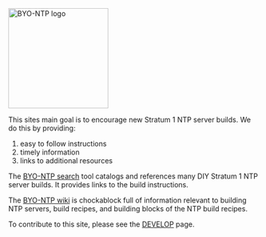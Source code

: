 <img src="https://byo-ntp.github.io/recipes/img/BYO-NTP-logo.jpeg" alt="BYO-NTP logo" width="200"/>

This sites main goal is to encourage new Stratum 1 NTP server builds. We do this by providing:

1. easy to follow instructions
2. timely information
3. links to additional resources

The [BYO-NTP search](https://byo-ntp.github.io/recipes/) tool catalogs and references many DIY Stratum 1 NTP server builds. It provides links to the build instructions.

The [BYO-NTP wiki](https://github.com/BYO-NTP/recipes/wiki) is chockablock full of information relevant to building NTP servers, build recipes, and building blocks of the NTP build recipes.

To contribute to this site, please see the [DEVELOP](DEVELOP.md) page.
